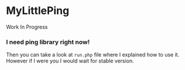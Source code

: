 # MyLittlePing

Work In Progress

### I need ping library right now!

Then you can take a look at `run.php` file where I explained how to use it. However if I were you I would wait for stable version.
